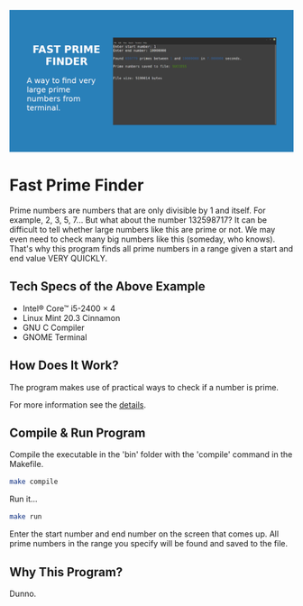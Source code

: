 ![Example image](.github/opening-page.png)

# Fast Prime Finder

Prime numbers are numbers that are only divisible by 1 and itself. For example, 2, 3, 5, 7... But what about the number 132598717? It can be difficult to tell whether large numbers like this are prime or not. We may even need to check many big numbers like this (someday, who knows). That's why this program finds all prime numbers in a range given a start and end value VERY QUICKLY.

## Tech Specs of the Above Example

- Intel® Core™ i5-2400 × 4
- Linux Mint 20.3 Cinnamon
- GNU C Compiler
- GNOME Terminal

## How Does It Work?

The program makes use of practical ways to check if a number is prime.

For more information see the [details](https://byjus.com/maths/how-to-find-prime-numbers/).

## Compile & Run Program

Compile the executable in the 'bin' folder with the 'compile' command in the Makefile.

```bash
make compile
```

Run it...

```bash
make run
```

Enter the start number and end number on the screen that comes up. All prime numbers in the range you specify will be found and saved to the file.

## Why This Program?

Dunno.
